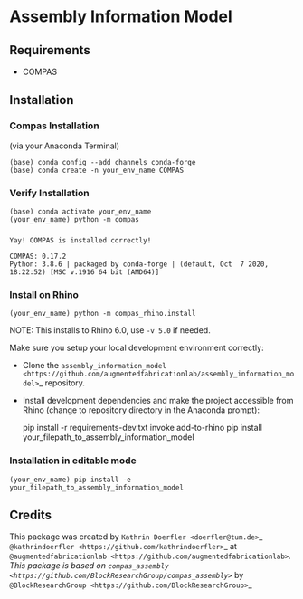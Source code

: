# Assembly Information Model


## Requirements

* COMPAS

## Installation

### Compas Installation 
(via your Anaconda Terminal)
    
    (base) conda config --add channels conda-forge
    (base) conda create -n your_env_name COMPAS
 


### Verify Installation

    (base) conda activate your_env_name
    (your_env_name) python -m compas
###
    Yay! COMPAS is installed correctly!

    COMPAS: 0.17.2
    Python: 3.8.6 | packaged by conda-forge | (default, Oct  7 2020, 18:22:52) [MSC v.1916 64 bit (AMD64)]   

### Install on Rhino

    (your_env_name) python -m compas_rhino.install

NOTE: This installs to Rhino 6.0, use `-v 5.0` if needed.



Make sure you setup your local development environment correctly:

* Clone the `assembly_information_model <https://github.com/augmentedfabricationlab/assembly_information_model>`_ repository.
* Install development dependencies and make the project accessible from Rhino (change to repository directory in the Anaconda prompt):

    pip install -r requirements-dev.txt
    invoke add-to-rhino
    pip install your_filepath_to_assembly_information_model 


### Installation in editable mode


    (your_env_name) pip install -e your_filepath_to_assembly_information_model 




## Credits

This package was created by `Kathrin Doerfler <doerfler@tum.de>`_ `@kathrindoerfler <https://github.com/kathrindoerfler>`_ at `@augmentedfabricationlab <https://github.com/augmentedfabricationlab>`_. This package is based on `compas_assembly <https://github.com/BlockResearchGroup/compas_assembly>`_ by `@BlockResearchGroup <https://github.com/BlockResearchGroup>`_


